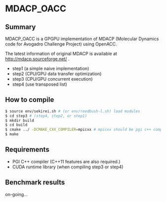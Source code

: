 # MDACP_OACC

## Summary
MDACP_OACC is a GPGPU implementation of MDACP (Molecular Dynamics code for Avogadro Challenge Project) using OpenACC.

The latest information of original MDACP is available at http://mdacp.sourceforge.net/ .

- step1 (a simple naive implementation)
- step2 (CPU/GPU data transfer optimization)
- step3 (CPU/GPU concurrent execution)
- step4 (use transposed list)

## How to compile

``` sh
$ source env/sekirei.sh # (or env/reedbush-l.sh) load modules
$ cd step3 # (step4, step2, or step1)
$ mkdir build
$ cd build
$ cmake ../ -DCMAKE_CXX_COMPILER=mpicxx # mpicxx should be pgi c++ compiler
$ make
```

## Requirements
- PGI C++ compiler (C++11 features are also required.)
- CUDA runtime library (when compiling step3 or step4)

## Benchmark results
on-going...
